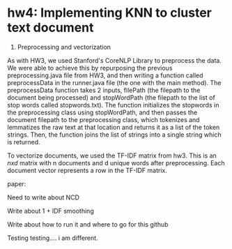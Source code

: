 # hw4: Implementing KNN to cluster text document

1. Preprocessing and vectorization

As with HW3, we used Stanford's CoreNLP Library to preprocess the data. We were able to achieve this by repurposing the previous preprocessing.java file from HW3, and then writing a function called preprocessData in the runner.java file (the one with the main method).
The preprocessData function takes 2 inputs, filePath (the filepath to the document being processed) and stopWordPath (the filepath to the list of stop words called stopwords.txt). The function initializes the stopwords in the preprocessing class using stopWordPath, and then passes the document filepath to the preprocessing class, which tokenizes and lemmatizes the raw text at that location and returns it as a list of the token strings. Then, the function joins the list of strings into a single string which is returned.

To vectorize documents, we used the TF-IDF matrix from hw3. This is an $n x d$ matrix with n documents and d unique words after preprocessing. Each document vector represents a row in   the TF-IDF matrix.



paper: 

Need to write about NCD

Write about 1 + IDF smoothing

Write about how to run it and where to go for this github


Testing testing.... i am different.
